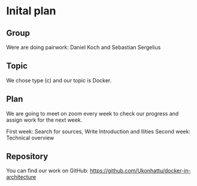 # Inital plan
## Group
Were are doing pairwork: Daniel Koch and Sebastian Sergelius

## Topic
We chose type (c) and our topic is Docker.

## Plan

We are going to meet on zoom every week to check our progress and assign work for the next week.

First week: Search for sources, Write Introduction and Ilities
Second week: Technical overview

## Repository
 You can find our work on GitHub: https://github.com/Ukonhattu/docker-in-architecture